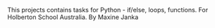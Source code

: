 This projects contains tasks for Python - if/else, loops, functions. For Holberton School Australia. By Maxine Janka